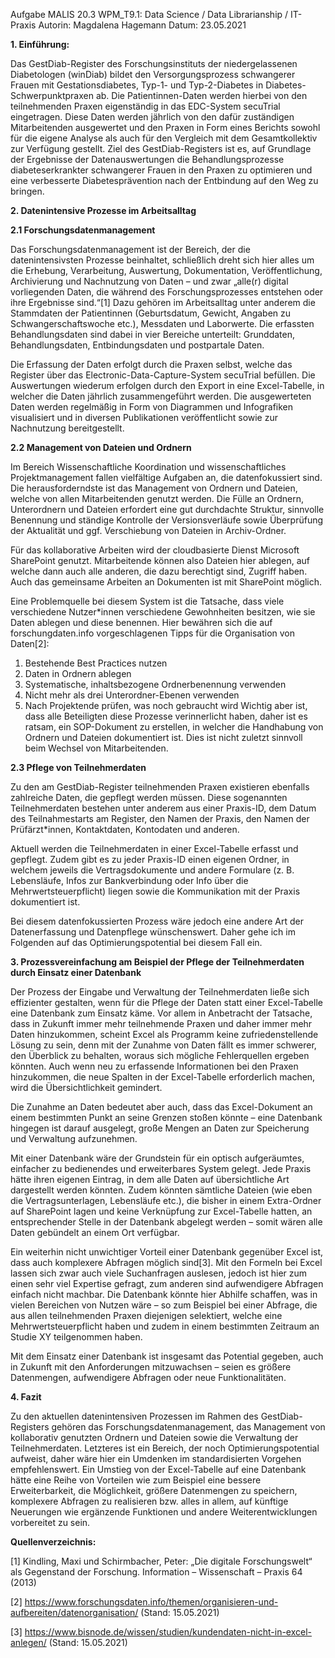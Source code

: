 Aufgabe MALIS 20.3 
WPM_T9.1: Data Science / Data Librarianship / IT-Praxis
Autorin: Magdalena Hagemann
Datum: 23.05.2021


**1.	Einführung:**

Das GestDiab-Register des Forschungsinstituts der niedergelassenen Diabetologen (winDiab) bildet den Versorgungsprozess schwangerer Frauen mit Gestationsdiabetes, Typ-1- und Typ-2-Diabetes in Diabetes-Schwerpunktpraxen ab. Die Patientinnen-Daten werden hierbei von den teilnehmenden Praxen eigenständig in das EDC-System secuTrial eingetragen. Diese Daten werden jährlich von den dafür zuständigen Mitarbeitenden ausgewertet und den Praxen in Form eines Berichts sowohl für die eigene Analyse als auch für den Vergleich mit dem Gesamtkollektiv zur Verfügung gestellt. Ziel des GestDiab-Registers ist es, auf Grundlage der Ergebnisse der Datenauswertungen die Behandlungsprozesse diabeteserkrankter schwangerer Frauen in den Praxen zu optimieren und eine verbesserte Diabetesprävention nach der Entbindung auf den Weg zu bringen.

**2.	Datenintensive Prozesse im Arbeitsalltag**

**2.1	Forschungsdatenmanagement**

Das Forschungsdatenmanagement ist der Bereich, der die datenintensivsten Prozesse beinhaltet, schließlich dreht sich hier alles um die Erhebung, Verarbeitung, Auswertung, Dokumentation, Veröffentlichung, Archivierung und Nachnutzung von Daten – und zwar „alle(r) digital vorliegenden Daten, die während des Forschungsprozesses entstehen oder ihre Ergebnisse sind.“[1]  Dazu gehören im Arbeitsalltag unter anderem die Stammdaten der Patientinnen (Geburtsdatum, Gewicht, Angaben zu Schwangerschaftswoche etc.), Messdaten und Laborwerte. Die erfassten Behandlungsdaten sind dabei in vier Bereiche unterteilt: Grunddaten, Behandlungsdaten, Entbindungsdaten und postpartale Daten. 

Die Erfassung der Daten erfolgt durch die Praxen selbst, welche das Register über das Electronic-Data-Capture-System secuTrial befüllen. Die Auswertungen wiederum erfolgen durch den Export in eine Excel-Tabelle, in welcher die Daten jährlich zusammengeführt werden. Die ausgewerteten Daten werden regelmäßig in Form von Diagrammen und Infografiken visualisiert und in diversen Publikationen veröffentlicht sowie zur Nachnutzung bereitgestellt.

**2.2	Management von Dateien und Ordnern**

Im Bereich Wissenschaftliche Koordination und wissenschaftliches Projektmanagement fallen vielfältige Aufgaben an, die datenfokussiert sind. Die herausforderndste ist das Management von Ordnern und Dateien, welche von allen Mitarbeitenden genutzt werden. Die Fülle an Ordnern, Unterordnern und Dateien erfordert eine gut durchdachte Struktur, sinnvolle Benennung und ständige Kontrolle der Versionsverläufe sowie Überprüfung der Aktualität und ggf. Verschiebung von Dateien in Archiv-Ordner.

Für das kollaborative Arbeiten wird der cloudbasierte Dienst Microsoft SharePoint genutzt. Mitarbeitende können also Dateien hier ablegen, auf welche dann auch alle anderen, die dazu berechtigt sind, Zugriff haben. Auch das gemeinsame Arbeiten an Dokumenten ist mit SharePoint möglich.

Eine Problemquelle bei diesem System ist die Tatsache, dass viele verschiedene Nutzer*innen verschiedene Gewohnheiten besitzen, wie sie Daten ablegen und diese benennen. Hier bewähren sich die auf forschungdaten.info vorgeschlagenen Tipps für die Organisation von Daten[2]:

1.	Bestehende Best Practices nutzen
2.	Daten in Ordnern ablegen
3.	Systematische, inhaltsbezogene Ordnerbenennung verwenden
4.	Nicht mehr als drei Unterordner-Ebenen verwenden
5.	Nach Projektende prüfen, was noch gebraucht wird
Wichtig aber ist, dass alle Beteiligten diese Prozesse verinnerlicht haben, daher ist es ratsam, ein SOP-Dokument zu erstellen, in welcher die Handhabung von Ordnern und Dateien dokumentiert ist. Dies ist nicht zuletzt sinnvoll beim Wechsel von Mitarbeitenden.

**2.3	Pflege von Teilnehmerdaten**

Zu den am GestDiab-Register teilnehmenden Praxen existieren ebenfalls zahlreiche Daten, die gepflegt werden müssen. Diese sogenannten Teilnehmerdaten bestehen unter anderem aus einer Praxis-ID, dem Datum des Teilnahmestarts am Register, den Namen der Praxis, den Namen der Prüfärzt*innen, Kontaktdaten, Kontodaten und anderen. 

Aktuell werden die Teilnehmerdaten in einer Excel-Tabelle erfasst und gepflegt. Zudem gibt es zu jeder Praxis-ID einen eigenen Ordner, in welchem jeweils die Vertragsdokumente und andere Formulare (z. B. Lebensläufe, Infos zur Bankverbindung oder Info über die Mehrwertsteuerpflicht) liegen sowie die Kommunikation mit der Praxis dokumentiert ist.

Bei diesem datenfokussierten Prozess wäre jedoch eine andere Art der Datenerfassung und Datenpflege wünschenswert. Daher gehe ich im Folgenden auf das Optimierungspotential bei diesem Fall ein.

**3.	Prozessvereinfachung am Beispiel der Pflege der Teilnehmerdaten durch Einsatz einer Datenbank**

Der Prozess der Eingabe und Verwaltung der Teilnehmerdaten ließe sich effizienter gestalten, wenn für die Pflege der Daten statt einer Excel-Tabelle eine Datenbank zum Einsatz käme. Vor allem in Anbetracht der Tatsache, dass in Zukunft immer mehr teilnehmende Praxen und daher immer mehr Daten hinzukommen, scheint Excel als Programm keine zufriedenstellende Lösung zu sein, denn mit der Zunahme von Daten fällt es immer schwerer, den Überblick zu behalten, woraus sich mögliche Fehlerquellen ergeben könnten. Auch wenn neu zu erfassende Informationen bei den Praxen hinzukommen, die neue Spalten in der Excel-Tabelle erforderlich machen, wird die Übersichtlichkeit gemindert. 

Die Zunahme an Daten bedeutet aber auch, dass das Excel-Dokument an einem bestimmten Punkt an seine Grenzen stoßen könnte – eine Datenbank hingegen ist darauf ausgelegt, große Mengen an Daten zur Speicherung und Verwaltung aufzunehmen. 

Mit einer Datenbank wäre der Grundstein für ein optisch aufgeräumtes, einfacher zu bedienendes und erweiterbares System gelegt. Jede Praxis hätte ihren eigenen Eintrag, in dem alle Daten auf übersichtliche Art dargestellt werden könnten. Zudem könnten sämtliche Dateien (wie eben die Vertragsunterlagen, Lebensläufe etc.), die bisher in einem Extra-Ordner auf SharePoint lagen und keine Verknüpfung zur Excel-Tabelle hatten, an entsprechender Stelle in der Datenbank abgelegt werden – somit wären alle Daten gebündelt an einem Ort verfügbar.

Ein weiterhin nicht unwichtiger Vorteil einer Datenbank gegenüber Excel ist, dass auch komplexere Abfragen möglich sind[3]. Mit den Formeln bei Excel lassen sich zwar auch viele Suchanfragen auslesen, jedoch ist hier zum einen sehr viel Expertise gefragt, zum anderen sind aufwendigere Abfragen einfach nicht machbar. Die Datenbank könnte hier Abhilfe schaffen, was in vielen Bereichen von Nutzen wäre – so zum Beispiel bei einer Abfrage, die aus allen teilnehmenden Praxen diejenigen selektiert, welche eine Mehrwertsteuerpflicht haben und zudem in einem bestimmten Zeitraum an Studie XY teilgenommen haben.

Mit dem Einsatz einer Datenbank ist insgesamt das Potential gegeben, auch in Zukunft mit den Anforderungen mitzuwachsen – seien es größere Datenmengen, aufwendigere Abfragen oder neue Funktionalitäten.

**4.	Fazit**

Zu den aktuellen datenintensiven Prozessen im Rahmen des GestDiab-Registers gehören das Forschungsdatenmanagement, das Management von kollaborativ genutzten Ordnern und Dateien sowie die Verwaltung der Teilnehmerdaten. Letzteres ist ein Bereich, der noch Optimierungspotential aufweist, daher wäre hier ein Umdenken im standardisierten Vorgehen empfehlenswert. Ein Umstieg von der Excel-Tabelle auf eine Datenbank hätte eine Reihe von Vorteilen wie zum Beispiel eine bessere Erweiterbarkeit, die Möglichkeit, größere Datenmengen zu speichern, komplexere Abfragen zu realisieren bzw. alles in allem, auf künftige Neuerungen wie ergänzende Funktionen und andere Weiterentwicklungen vorbereitet zu sein.

**Quellenverzeichnis:**

[1] Kindling, Maxi und Schirmbacher, Peter: „Die digitale Forschungswelt“ als Gegenstand der Forschung. Information – Wissenschaft – Praxis 64 (2013)

[2] https://www.forschungsdaten.info/themen/organisieren-und-aufbereiten/datenorganisation/ (Stand: 15.05.2021)

[3] https://www.bisnode.de/wissen/studien/kundendaten-nicht-in-excel-anlegen/ (Stand: 15.05.2021)
